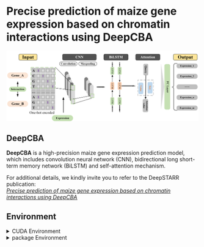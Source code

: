 # Precise prediction of maize gene expression based on chromatin interactions using DeepCBA

![DeepCBA](imgs/deepcba.png)
## DeepCBA
**DeepCBA** is a high-precision maize gene expression prediction model, which includes convolution neural network (CNN), bidirectional long short-term memory network (BiLSTM) and self-attention mechanism.  

For additional details, we kindly invite you to refer to the DeepSTARR publication:  
[*<ins>Precise prediction of maize gene expression based on chromatin interactions using DeepCBA</ins>*](tmp)  

## Environment  

<details>
<summary>CUDA Environment</summary>  
If you are running this project using GPU, please configure CUDA and cuDNN according to this version.  
  
|  | Version |
|-----:|---------------|
|    CUDA    |    8.0    |
|    cuDNN    |    11.0    |  

</details>  

<details>
<summary>package Environment</summary>  
This project is based on Python 3.8.13. The required environment is as follows:  

|                 |    Version  |
|----------------:|-------------|
|    numpy        |    1.19.5   |
|    pandas       |    1.2.4    |
|    tensorflow   |    2.4.0    |
|    tf-keras-vis |    0.8.4    |
|    biopython    |    1.79     |
|    tqdm         |    4.62.3   |  

For more required packages, please refer to the requirements.txt file in this project.
</details>  

###




